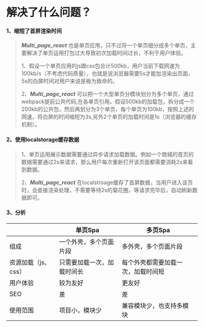 # 解决了什么问题？

#### 1、缩短了首屏渲染时间

>  ***Multi_page_react*** 也是单页应用，只不过将一个单页细分成多个单页，主要解决了单页运用打包过大导致初次加载时间过长，不利于用户体验。
>
> 1、假设一个单页应用的js跟css包合计500kb，用户当前下载网速为100kb/s（不考虑代码质量），也就是说浏览器需要5s才能加渲染出页面，5s的白屏时间对用户来说是极为致命的。
>
> 2、***Multi_page_react*** 可以把一个大型单页分模块划分为多个单页，通过webpack提前公共代码,在各单页引用。假设500kb的加载包，拆分成一个200kb的公共包，然后再划分为3个单页，每个单页为100kb，按照上述的网速，将白屏的时间缩短为3s,另外2个单页的加载时间是1s（浏览器的缓存机制）。

#### 2、使用localstorage缓存数据

> 1、单页运用展示数据需要通过异步请求加载数据。例如一个商城的首页的数据需要通过2s来请求，那么用户每次重新打开该页面都需要消耗2s来看到数据。
>
> 2、***Multi_page_react*** 在localstroage缓存了首屏数据，当用户进入该页时，会直接渲染处理，不需要等待2s的菊花圈，等请求完毕后，自动刷新数据即可。

#### 3、分析

|                     | 单页Spa                    | 多页Spa                            |
| ------------------- | -------------------------- | ---------------------------------- |
| 组成                | 一个外壳，多个页面片段     | 多外壳，多个页面片段               |
| 资源加载（js、css） | 只需要加载一次，加载时间长 | 每个外壳都需要加载一次，加载时间短 |
| 用户体验            | 较为友好                   | 更友好                             |
| SEO                 | 差                         | 差                                 |
| 使用范围            | 项目小，模块少             | 兼容模块少，也支持多模块           |


